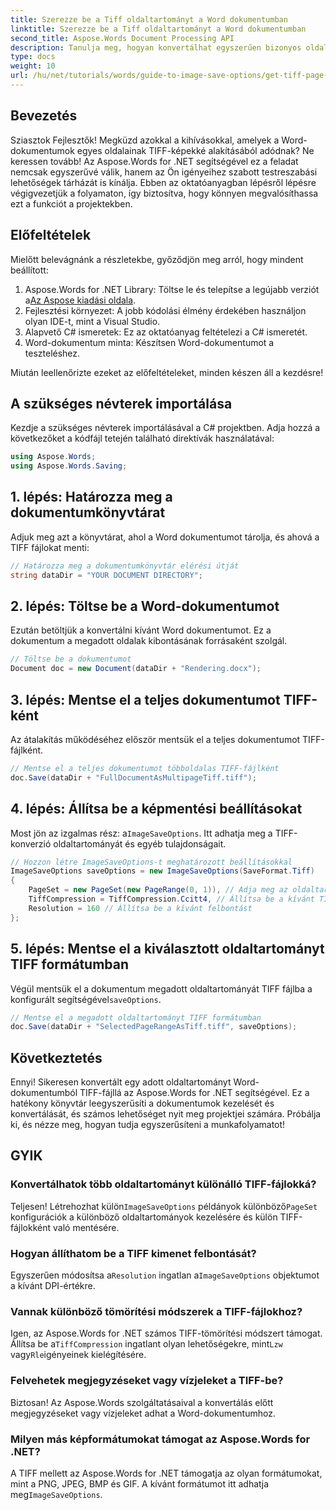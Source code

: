 ```yaml
---
title: Szerezze be a Tiff oldaltartományt a Word dokumentumban
linktitle: Szerezze be a Tiff oldaltartományt a Word dokumentumban
second_title: Aspose.Words Document Processing API
description: Tanulja meg, hogyan konvertálhat egyszerűen bizonyos oldaltartományokat TIFF-képekké az Aspose.Words for .NET segítségével. Ez a lépésenkénti útmutató végigvezeti Önt a teljes folyamaton.
type: docs
weight: 10
url: /hu/net/tutorials/words/guide-to-image-save-options/get-tiff-page-range-word-document/
---
```

## Bevezetés

Sziasztok Fejlesztők! Megküzd azokkal a kihívásokkal, amelyek a Word-dokumentumok egyes oldalainak TIFF-képekké alakításából adódnak? Ne keressen tovább! Az Aspose.Words for .NET segítségével ez a feladat nemcsak egyszerűvé válik, hanem az Ön igényeihez szabott testreszabási lehetőségek tárházát is kínálja. Ebben az oktatóanyagban lépésről lépésre végigvezetjük a folyamaton, így biztosítva, hogy könnyen megvalósíthassa ezt a funkciót a projektekben.

## Előfeltételek

Mielőtt belevágnánk a részletekbe, győződjön meg arról, hogy mindent beállított:

1.  Aspose.Words for .NET Library: Töltse le és telepítse a legújabb verziót a[Az Aspose kiadási oldala](https://releases.aspose.com/words/net/).
2. Fejlesztési környezet: A jobb kódolási élmény érdekében használjon olyan IDE-t, mint a Visual Studio.
3. Alapvető C# ismeretek: Ez az oktatóanyag feltételezi a C# ismeretét.
4. Word-dokumentum minta: Készítsen Word-dokumentumot a teszteléshez.

Miután leellenőrizte ezeket az előfeltételeket, minden készen áll a kezdésre!

## A szükséges névterek importálása

Kezdje a szükséges névterek importálásával a C# projektben. Adja hozzá a következőket a kódfájl tetején található direktívák használatával:

```csharp
using Aspose.Words;
using Aspose.Words.Saving;
```

## 1. lépés: Határozza meg a dokumentumkönyvtárat

Adjuk meg azt a könyvtárat, ahol a Word dokumentumot tárolja, és ahová a TIFF fájlokat menti:

```csharp
// Határozza meg a dokumentumkönyvtár elérési útját
string dataDir = "YOUR DOCUMENT DIRECTORY";
```

## 2. lépés: Töltse be a Word-dokumentumot

Ezután betöltjük a konvertálni kívánt Word dokumentumot. Ez a dokumentum a megadott oldalak kibontásának forrásaként szolgál.

```csharp
// Töltse be a dokumentumot
Document doc = new Document(dataDir + "Rendering.docx");
```

## 3. lépés: Mentse el a teljes dokumentumot TIFF-ként

Az átalakítás működéséhez először mentsük el a teljes dokumentumot TIFF-fájlként.

```csharp
// Mentse el a teljes dokumentumot többoldalas TIFF-fájlként
doc.Save(dataDir + "FullDocumentAsMultipageTiff.tiff");
```

## 4. lépés: Állítsa be a képmentési beállításokat

 Most jön az izgalmas rész: a`ImageSaveOptions`. Itt adhatja meg a TIFF-konverzió oldaltartományát és egyéb tulajdonságait.

```csharp
// Hozzon létre ImageSaveOptions-t meghatározott beállításokkal
ImageSaveOptions saveOptions = new ImageSaveOptions(SaveFormat.Tiff)
{
    PageSet = new PageSet(new PageRange(0, 1)), // Adja meg az oldaltartományt (nulla alapú)
    TiffCompression = TiffCompression.Ccitt4, // Állítsa be a kívánt TIFF-tömörítést
    Resolution = 160 // Állítsa be a kívánt felbontást
};
```

## 5. lépés: Mentse el a kiválasztott oldaltartományt TIFF formátumban

Végül mentsük el a dokumentum megadott oldaltartományát TIFF fájlba a konfigurált segítségével`saveOptions`.

```csharp
// Mentse el a megadott oldaltartományt TIFF formátumban
doc.Save(dataDir + "SelectedPageRangeAsTiff.tiff", saveOptions);
```

## Következtetés

Ennyi! Sikeresen konvertált egy adott oldaltartományt Word-dokumentumból TIFF-fájllá az Aspose.Words for .NET segítségével. Ez a hatékony könyvtár leegyszerűsíti a dokumentumok kezelését és konvertálását, és számos lehetőséget nyit meg projektjei számára. Próbálja ki, és nézze meg, hogyan tudja egyszerűsíteni a munkafolyamatot!

## GYIK

### Konvertálhatok több oldaltartományt különálló TIFF-fájlokká?

 Teljesen! Létrehozhat külön`ImageSaveOptions` példányok különböző`PageSet` konfigurációk a különböző oldaltartományok kezelésére és külön TIFF-fájlokként való mentésére.

### Hogyan állíthatom be a TIFF kimenet felbontását?

 Egyszerűen módosítsa a`Resolution` ingatlan a`ImageSaveOptions` objektumot a kívánt DPI-értékre.

### Vannak különböző tömörítési módszerek a TIFF-fájlokhoz?

 Igen, az Aspose.Words for .NET számos TIFF-tömörítési módszert támogat. Állítsa be a`TiffCompression` ingatlant olyan lehetőségekre, mint`Lzw` vagy`Rle`igényeinek kielégítésére.

### Felvehetek megjegyzéseket vagy vízjeleket a TIFF-be?

Biztosan! Az Aspose.Words szolgáltatásaival a konvertálás előtt megjegyzéseket vagy vízjeleket adhat a Word-dokumentumhoz.

### Milyen más képformátumokat támogat az Aspose.Words for .NET?

 A TIFF mellett az Aspose.Words for .NET támogatja az olyan formátumokat, mint a PNG, JPEG, BMP és GIF. A kívánt formátumot itt adhatja meg`ImageSaveOptions`.